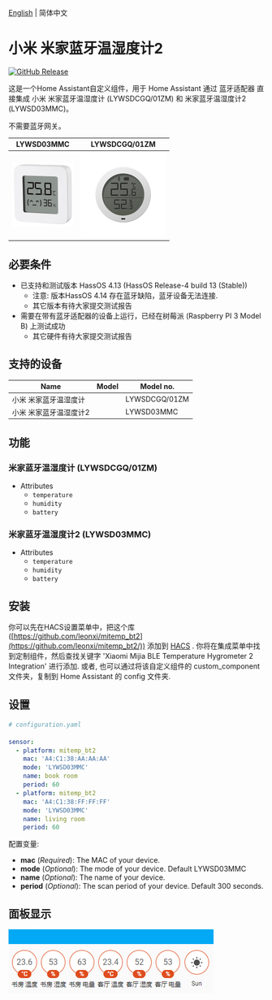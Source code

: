 [English](./README.md) | 简体中文

# 小米 米家蓝牙温湿度计2

[![GitHub Release][releases-shield]][releases]

这是一个Home Assistant自定义组件，用于 Home Assistant 通过 蓝牙适配器 直接集成 小米 米家蓝牙温湿度计 (LYWSDCGQ/01ZM) 和 米家蓝牙温湿度计2 (LYWSD03MMC)。

不需要蓝牙网关。

| LYWSD03MMC | LYWSDCGQ/01ZM |
| ---------------------- | ---------------------- |
| ![LYWSD03MMC](/pictures/LYWSD03MMC.jpg) | ![LYWSDCGQ/01ZM](/pictures/LYWSDCGQ01ZM.jpg) |

## 必要条件

* 已支持和测试版本 HassOS 4.13 (HassOS Release-4 build 13 (Stable))
  * 注意: 版本HassOS 4.14 存在蓝牙缺陷，蓝牙设备无法连接.
  * 其它版本有待大家提交测试报告
* 需要在带有蓝牙适配器的设备上运行，已经在树莓派 (Raspberry PI 3 Model B) 上测试成功
  * 其它硬件有待大家提交测试报告

## 支持的设备

| Name                   | Model                  | Model no. |
| ---------------------- | ---------------------- | --------- |
| 小米 米家蓝牙温湿度计  |  | LYWSDCGQ/01ZM |
| 小米 米家蓝牙温湿度计2  |  | LYWSD03MMC  |

## 功能

### 米家蓝牙温湿度计 (LYWSDCGQ/01ZM)

- Attributes
  - `temperature`
  - `humidity`
  - `battery`

### 米家蓝牙温湿度计2 (LYWSD03MMC)

- Attributes
  - `temperature`
  - `humidity`
  - `battery`

## 安装

你可以先在HACS设置菜单中，把这个库 ([https://github.com/leonxi/mitemp_bt2](https://github.com/leonxi/mitemp_bt2/)) 添加到 [HACS](https://hacs.xyz/) . 你将在集成菜单中找到定制组件，然后查找关键字 'Xiaomi Mijia BLE Temperature Hygrometer 2 Integration' 进行添加. 或者, 也可以通过将该自定义组件的 custom_component 文件夹，复制到 Home Assistant 的 config 文件夹.

## 设置

```yaml
# configuration.yaml

sensor:
  - platform: mitemp_bt2
    mac: 'A4:C1:38:AA:AA:AA'
    mode: 'LYWSD03MMC'
    name: book room
    period: 60
  - platform: mitemp_bt2
    mac: 'A4:C1:38:FF:FF:FF'
    mode: 'LYWSD03MMC'
    name: living room
    period: 60
```

配置变量:
- **mac** (*Required*): The MAC of your device.
- **mode** (*Optional*): The mode of your device. Default LYWSD03MMC
- **name** (*Optional*): The name of your device.
- **period** (*Optional*): The scan period of your device. Default 300 seconds.

## 面板显示

  ![LYWSD03MMC_PANEL_SHOW](/pictures/sample_panel_1.png)

[releases-shield]: https://img.shields.io/github/release/leonxi/mitemp_bt2.svg
[releases]: https://github.com/leonxi/mitemp_bt2/releases
